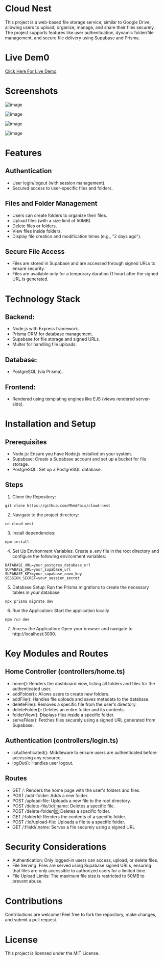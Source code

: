 # Cloud Nest

This project is a web-based file storage service, similar to Google Drive, allowing users to upload, organize, manage, and share their files securely. The project supports features like user authentication, dynamic folder/file management, and secure file delivery using Supabase and Prisma.

# Live Dem0

[Click Here For Live Demo](https://cloud-nest-production.up.railway.app/)

# Screenshots

![image](https://github.com/user-attachments/assets/34ebf10e-30ed-4874-952a-989aef650e53)

![image](https://github.com/user-attachments/assets/4875be58-1cad-4d2e-8e27-a7beb8e681e4)

![image](https://github.com/user-attachments/assets/f8fbf9fe-84c9-47b4-a46c-c199bac0034c)

![image](https://github.com/user-attachments/assets/b78bce62-98a6-453c-9839-bfb54547112d)

# Features

## Authentication

- User login/logout (with session management).
- Secured access to user-specific files and folders.

## Files and Folder Management

- Users can create folders to organize their files.
- Upload files (with a size limit of 50MB).
- Delete files or folders.
- View files inside folders.
- Display file creation and modification times (e.g., "2 days ago").

## Secure File Access

- Files are stored in Supabase and are accessed through signed URLs to ensure security.
- Files are available only for a temporary duration (1 hour) after the signed URL is generated.

# Technology Stack

## Backend:

- Node.js with Express framework.
- Prisma ORM for database management.
- Supabase for file storage and signed URLs.
- Multer for handling file uploads.

## Database:

- PostgreSQL (via Prisma).

## Frontend:

- Rendered using templating engines like EJS (views rendered server-side).

# Installation and Setup

## Prerequisites

- Node.js: Ensure you have Node.js installed on your system.
- Supabase: Create a Supabase account and set up a bucket for file storage.
- PostgreSQL: Set up a PostgreSQL database.

## Steps

1. Clone the Repository:

```
git clone https://github.com/MhmdFais/cloud-nest
```

2. Navigate to the project directory:

```
cd cloud-nest
```

3. Install dependencies:

```
npm install
```

4. Set Up Environment Variables:
   Create a .env file in the root directory and configure the following environment variables:

```
DATABASE_URL=your_postgres_database_url
SUPABASE_URL=your_supabase_url
SUPABASE_KEY=your_supabase_anon_key
SESSION_SECRET=your_session_secret
```

5. Database Setup:
   Run the Prisma migrations to create the necessary tables in your database

```
npx prisma migrate dev
```

6. Run the Application:
   Start the application locally

```
npm run dev
```

7. Access the Application: Open your browser and navigate to http://localhost:3000.

# Key Modules and Routes

## Home Controller (controllers/home.ts)

- home(): Renders the dashboard view, listing all folders and files for the authenticated user.
- addFolder(): Allows users to create new folders.
- addFile(): Handles file uploads and saves metadata to the database.
- deleteFile(): Removes a specific file from the user's directory.
- deleteFolder(): Deletes an entire folder and its contents.
- folderView(): Displays files inside a specific folder.
- serveFiles(): Fetches files securely using a signed URL generated from Supabase.

## Authentication (controllers/login.ts)

- isAuthenticated(): Middleware to ensure users are authenticated before accessing any resource.
- logOut(): Handles user logout.

## Routes

- GET /: Renders the home page with the user's folders and files.
- POST /add-folder: Adds a new folder.
- POST /upload-file: Uploads a new file to the root directory.
- POST /delete-file/:id/:name: Deletes a specific file.
- POST /delete-folder/:id: Deletes a specific folder.
- GET /:folderId: Renders the contents of a specific folder.
- POST /:id/upload-file: Uploads a file to a specific folder.
- GET /:fileId/:name: Serves a file securely using a signed URL

# Security Considerations

- Authentication: Only logged-in users can access, upload, or delete files.
- File Serving: Files are served using Supabase signed URLs, ensuring that files are only accessible to authorized users for a limited time.
- File Upload Limits: The maximum file size is restricted to 50MB to prevent abuse.

# Contributions

Contributions are welcome! Feel free to fork the repository, make changes, and submit a pull request.

# License

This project is licensed under the MIT License.
